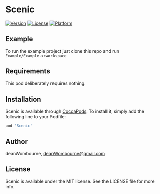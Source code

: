 # Scenic

[![Version](https://img.shields.io/cocoapods/v/Scenic.svg?style=flat)](https://cocoapods.org/pods/Scenic)
[![License](https://img.shields.io/cocoapods/l/Scenic.svg?style=flat)](https://cocoapods.org/pods/Scenic)
[![Platform](https://img.shields.io/cocoapods/p/Scenic.svg?style=flat)](https://cocoapods.org/pods/Scenic)

## Example

To run the example project just clone this repo and run `Example/Example.xcworkspace`

## Requirements

This pod deliberately requires nothing.

## Installation

Scenic is available through [CocoaPods](https://cocoapods.org). To install
it, simply add the following line to your Podfile:

```ruby
pod 'Scenic'
```

## Author

deanWombourne, deanWombourne@gmail.com

## License

Scenic is available under the MIT license. See the LICENSE file for more info.
